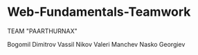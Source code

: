 Web-Fundamentals-Teamwork
=========================
TEAM "PAARTHURNAX"

Bogomil Dimitrov
Vassil Nikov
Valeri Manchev
Nasko Georgiev
